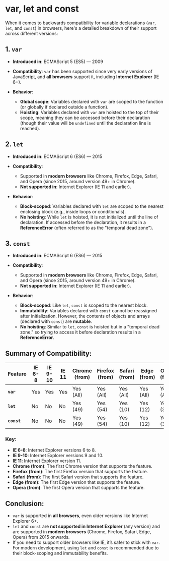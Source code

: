 # var, let and const

When it comes to backwards compatibility for variable declarations (`var`, `let`, and `const`) in browsers, here's a detailed breakdown of their support across different versions:

## 1. `var`
- **Introduced in**: ECMAScript 5 (ES5) — 2009
- **Compatibility**: `var` has been supported since very early versions of JavaScript, and **all browsers** support it, including **Internet Explorer** (IE 6+).

- **Behavior**:
    - **Global scope**: Variables declared with `var` are scoped to the function (or globally if declared outside a function).
    - **Hoisting**: Variables declared with `var` are hoisted to the top of their scope, meaning they can be accessed before their declaration (though their value will be `undefined` until the declaration line is reached).

## 2. `let`
- **Introduced in**: ECMAScript 6 (ES6) — 2015
- **Compatibility**:
    - Supported in **modern browsers** like Chrome, Firefox, Edge, Safari, and Opera (since 2015, around version 49+ in Chrome).
    - **Not supported in**: Internet Explorer (IE 11 and earlier).

- **Behavior**:
    - **Block-scoped**: Variables declared with `let` are scoped to the nearest enclosing block (e.g., inside loops or conditionals).
    - **No hoisting**: While `let` is hoisted, it is not initialized until the line of declaration. If accessed before the declaration, it results in a **ReferenceError** (often referred to as the "temporal dead zone").

## 3. `const`
- **Introduced in**: ECMAScript 6 (ES6) — 2015
- **Compatibility**:
    - Supported in **modern browsers** like Chrome, Firefox, Edge, Safari, and Opera (since 2015, around version 49+ in Chrome).
    - **Not supported in**: Internet Explorer (IE 11 and earlier).

- **Behavior**:
    - **Block-scoped**: Like `let`, `const` is scoped to the nearest block.
    - **Immutability**: Variables declared with `const` cannot be reassigned after initialization. However, the contents of objects and arrays (declared with `const`) are **mutable**.
    - **No hoisting**: Similar to `let`, `const` is hoisted but in a "temporal dead zone," so trying to access it before declaration results in a **ReferenceError**.

## Summary of Compatibility:
| Feature     | IE 6-8 | IE 9-10 | IE 11 | Chrome (from) | Firefox (from) | Safari (from) | Edge (from) | Opera (from) |
|-------------|--------|---------|-------|---------------|----------------|---------------|-------------|--------------|
| **`var`**   | Yes    | Yes     | Yes   | Yes (All)     | Yes (All)      | Yes (All)     | Yes (All)   | Yes (All)    |
| **`let`**   | No     | No      | No    | Yes (49)      | Yes (54)       | Yes (10)      | Yes (12)    | Yes (36)     |
| **`const`** | No     | No      | No    | Yes (49)      | Yes (54)       | Yes (10)      | Yes (12)    | Yes (36)     |

### Key:
- **IE 6-8**: Internet Explorer versions 6 to 8.
- **IE 9-10**: Internet Explorer versions 9 and 10.
- **IE 11**: Internet Explorer version 11.
- **Chrome (from)**: The first Chrome version that supports the feature.
- **Firefox (from)**: The first Firefox version that supports the feature.
- **Safari (from)**: The first Safari version that supports the feature.
- **Edge (from)**: The first Edge version that supports the feature.
- **Opera (from)**: The first Opera version that supports the feature.

## Conclusion:
- `var` is supported in **all browsers**, even older versions like Internet Explorer 6+.
- `let` and `const` are **not supported in Internet Explorer** (any version) and are supported in **modern browsers** (Chrome, Firefox, Safari, Edge, Opera) from 2015 onwards.
- If you need to support older browsers like IE, it’s safer to stick with `var`. For modern development, using `let` and `const` is recommended due to their block-scoping and immutability benefits.